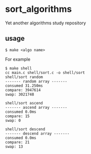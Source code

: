 # sort_algorithms

Yet another algorithms study repository

## usage

`$ make <algo name>`

For example
```
$ make shell
cc main.c shell/sort.c -o shell/sort
shell/sort random
------- random array -------
consumed 31.250ms
compare: 3947614
swap: 3021748

shell/sort ascend
------- ascend array -------
consumed 0.0ms
compare: 15
swap: 0

shell/sort descend
------- descend array -------
consumed 0.0ms
compare: 21
swap: 13
```
